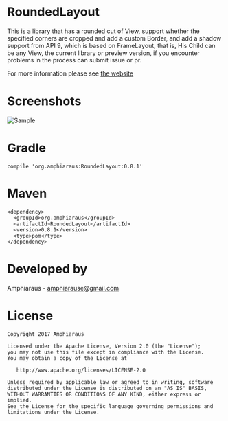 # RoundedLayout
This is a library that has a rounded cut of View, support whether the specified corners are cropped and add a custom Border, and add a shadow support from API 9, which is based on FrameLayout, that is, His Child can be any View, the current library or preview version, if you encounter problems in the process can submit issue or pr.

For more information please see <a href='http://amphiaraus.github.io/RoundedLayout'>the website</a>

# Screenshots
  ![Sample](https://github.com/amphiaraus/RoundedLayout/blob/master/Screenshots/sample1.gif)
# Gradle
    compile 'org.amphiaraus:RoundedLayout:0.8.1'
# Maven
    <dependency>
      <groupId>org.amphiaraus</groupId>
      <artifactId>RoundedLayout</artifactId>
      <version>0.8.1</version>
      <type>pom</type>
    </dependency>
# Developed by
 Amphiaraus - <a href='javascript:'>amphiarause@gmail.com</a>
# License
    Copyright 2017 Amphiaraus
    
    Licensed under the Apache License, Version 2.0 (the "License");
    you may not use this file except in compliance with the License.
    You may obtain a copy of the License at

       http://www.apache.org/licenses/LICENSE-2.0

    Unless required by applicable law or agreed to in writing, software
    distributed under the License is distributed on an "AS IS" BASIS,
    WITHOUT WARRANTIES OR CONDITIONS OF ANY KIND, either express or implied.
    See the License for the specific language governing permissions and
    limitations under the License.
    
